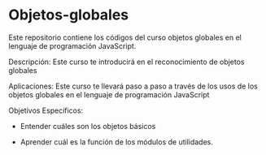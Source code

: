 # Objetos-globales
Este repositorio contiene los códigos del curso objetos globales en el lenguaje de programación JavaScript.


Descripción: Este curso te introducirá en el reconocimiento de objetos globales

Aplicaciones: Este curso te llevará paso a paso a través de los usos de los objetos globales en el lenguaje de programación JavaScript


Objetivos Específicos:

- Entender cuáles son los objetos básicos

- Aprender cuál es la función de los módulos de utilidades.



